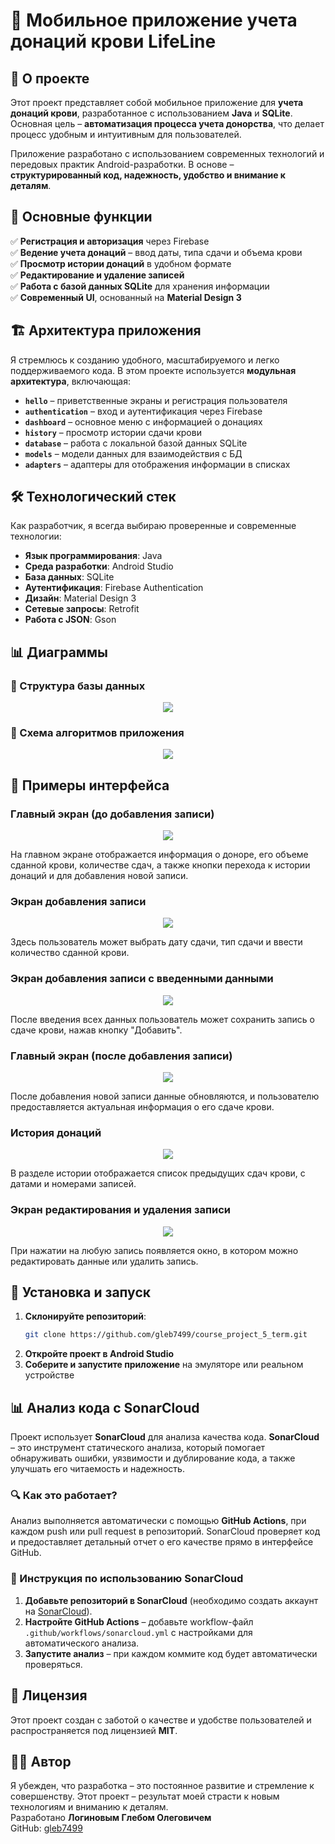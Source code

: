# 📱 Мобильное приложение учета донаций крови LifeLine

## 🚀 О проекте

Этот проект представляет собой мобильное приложение для **учета донаций крови**, разработанное с использованием **Java** и **SQLite**. Основная цель – **автоматизация процесса учета донорства**, что делает процесс удобным и интуитивным для пользователей.

Приложение разработано с использованием современных технологий и передовых практик Android-разработки. В основе – **структурированный код, надежность, удобство и внимание к деталям**.

## 🎯 Основные функции

✅ **Регистрация и авторизация** через Firebase  
✅ **Ведение учета донаций** – ввод даты, типа сдачи и объема крови  
✅ **Просмотр истории донаций** в удобном формате  
✅ **Редактирование и удаление записей**  
✅ **Работа с базой данных SQLite** для хранения информации  
✅ **Современный UI**, основанный на **Material Design 3**

## 🏗️ Архитектура приложения

Я стремлюсь к созданию удобного, масштабируемого и легко поддерживаемого кода. В этом проекте используется **модульная архитектура**, включающая:

- **`hello`** – приветственные экраны и регистрация пользователя  
- **`authentication`** – вход и аутентификация через Firebase  
- **`dashboard`** – основное меню с информацией о донациях  
- **`history`** – просмотр истории сдачи крови  
- **`database`** – работа с локальной базой данных SQLite  
- **`models`** – модели данных для взаимодействия с БД  
- **`adapters`** – адаптеры для отображения информации в списках  

## 🛠️ Технологический стек

Как разработчик, я всегда выбираю проверенные и современные технологии:

- **Язык программирования**: Java  
- **Среда разработки**: Android Studio  
- **База данных**: SQLite  
- **Аутентификация**: Firebase Authentication  
- **Дизайн**: Material Design 3  
- **Сетевые запросы**: Retrofit  
- **Работа с JSON**: Gson  

## 📊 Диаграммы

### 📌 Структура базы данных

<div align="center">
<img src="./images/Диаграмма%20БД.jpeg" style="max-width: 90%; height: auto;">
</div>

### 🔄 Схема алгоритмов приложения

<div align="center">
<img src="./images/Схема%20алгоритмов.jpg" style="max-width: 90%; height: auto;">
</div>

## 📲 Примеры интерфейса

### Главный экран (до добавления записи)

<div align="center">
<img src="./images/главный%20экран.jpg" style="max-width: 45%; height: auto;">
</div>

На главном экране отображается информация о доноре, его объеме сданной крови, количестве сдач, а также кнопки перехода к истории донаций и для добавления новой записи.

### Экран добавления записи

<div align="center">
<img src="./images/экран%20добавления%20записи.jpg" style="max-width: 45%; height: auto;">
</div>

Здесь пользователь может выбрать дату сдачи, тип сдачи и ввести количество сданной крови.

### Экран добавления записи с введенными данными

<div align="center">
<img src="./images/экран%20добавления%20записи%20с%20введенными%20данными.jpg" style="max-width: 45%; height: auto;">
</div>

После введения всех данных пользователь может сохранить запись о сдаче крови, нажав кнопку "Добавить".

### Главный экран (после добавления записи)

<div align="center">
<img src="./images/главный%20экран%20после%20добавления%20записи.jpg" style="max-width: 45%; height: auto;">
</div>

После добавления новой записи данные обновляются, и пользователю предоставляется актуальная информация о его сдаче крови.

### История донаций

<div align="center">
<img src="./images/история%20донаций.jpg" style="max-width: 45%; height: auto;">
</div>

В разделе истории отображается список предыдущих сдач крови, с датами и номерами записей.

### Экран редактирования и удаления записи

<div align="center">
<img src="./images/экран%20редактирования%20и%20удаления%20записи.jpg" style="max-width: 45%; height: auto;">
</div>

При нажатии на любую запись появляется окно, в котором можно редактировать данные или удалить запись.

## 🚀 Установка и запуск

1. **Склонируйте репозиторий**:
   ```sh
   git clone https://github.com/gleb7499/course_project_5_term.git
   ```
2. **Откройте проект в Android Studio**
3. **Соберите и запустите приложение** на эмуляторе или реальном устройстве

## 📊 Анализ кода с SonarCloud

Проект использует **SonarCloud** для анализа качества кода. **SonarCloud** – это инструмент статического анализа, который помогает обнаруживать ошибки, уязвимости и дублирование кода, а также улучшать его читаемость и надежность.

### 🔍 Как это работает?

Анализ выполняется автоматически с помощью **GitHub Actions**, при каждом push или pull request в репозиторий. SonarCloud проверяет код и предоставляет детальный отчет о его качестве прямо в интерфейсе GitHub.

### 📌 Инструкция по использованию SonarCloud

1. **Добавьте репозиторий в SonarCloud** (необходимо создать аккаунт на [SonarCloud](https://sonarcloud.io/)).
2. **Настройте GitHub Actions** – добавьте workflow-файл `.github/workflows/sonarcloud.yml` с настройками для автоматического анализа.
3. **Запустите анализ** – при каждом коммите код будет автоматически проверяться.

## 🔐 Лицензия

Этот проект создан с заботой о качестве и удобстве пользователей и распространяется под лицензией **MIT**.

## 👨‍💻 Автор

Я убежден, что разработка – это постоянное развитие и стремление к совершенству. Этот проект – результат моей страсти к новым технологиям и вниманию к деталям.  
Разработано **Логиновым Глебом Олеговичем**  
GitHub: [gleb7499](https://github.com/gleb7499)

